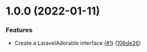# 1.0.0 (2022-01-11)


### Features

* Create a LaravelAdorable interface ([#1](https://github.com/asbiin/laravel-adorable/issues/1)) ([106de26](https://github.com/asbiin/laravel-adorable/commit/106de26599ef4262fde15515b804ac015663c816))
